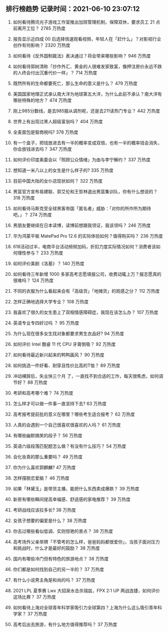 
## 排行榜趋势 记录时间：2021-06-10 23:07:12
  
  1. 如何看待腾讯光子游戏工作室推出加班管理机制，保障双休，要求员工 21 点前离开工位？ 2785 万热度
    
  2. 报告显示近四成 00 后选择倍速观看视频，年轻人在「赶什么」？对影视行业创作有何影响？ 2320 万热度
    
  3. 如何看待《反外国制裁法》表决通过？将会带来哪些影响？ 946 万热度
    
  4. 如何看待郭树清称「炒作外汇、黄金的人很难发家致富，像押注房价永远不跌的人终会付出沉重代价一样」？ 714 万热度
    
  5. 既然所有的生命都要死亡，那么生命的意义是什么？ 479 万热度
    
  6. 美国国家地理正式承认南大洋为地球第五大洋，为什么此前不承认？南大洋有哪些特殊的地方？ 474 万热度
    
  7. 刚上985分数线，是去985服从调剂呢，还是去211读热门专业？ 442 万热度
    
  8. 世界上有出现过黑人超级富翁吗？ 404 万热度
    
  9. 全麦面包是智商税吗? 378 万热度
    
  10. 有一个盒子，把钱放进去有一半的概率变成双倍，也有一半的概率钱会消失，你会放钱进去吗？ 347 万热度
    
  11. 如何评价印度奥委会以「照顾公众情绪」为由与李宁解约？ 337 万热度
    
  12. 想知道一米八以上的女生是什么样子的? 335 万热度
    
  13. 目前中国大陆的女仆店现状如何？ 322 万热度
    
  14. 男篮官方宣布易建联、郭艾伦和王哲林退出男篮集训队，你有什么想说的？ 318 万热度
    
  15. 如何看待马斯克受全球黑客帝国「匿名者」威胁：「对你的所作所为期待吧。」？ 274 万热度
    
  16. 男朋友要继续在日本读博，读博前想跟我领证，我该领吗？ 246 万热度
    
  17. 华为鸿蒙平板 MatePad Pro 12.6 的实际体验如何？值得购买吗？ 236 万热度
    
  18. 618活动过半，电商平台活动频频加码，折扣力度实际情况如何？消费者该如何理性参与？ 233 万热度
    
  19. 如何评价美剧《洛基》？ 140 万热度
    
  20. 如何看待三年新增 1000 多家高考志愿填报公司，收费动辄上万？报志愿真的很难吗？ 124 万热度
    
  21. 不同的衣服为什么看起来会有「高级货」「地摊货」的观感之分？ 112 万热度
    
  22. 怎样正确地选择大学专业？ 108 万热度
    
  23. 我喜欢了很久的女生患上了双相情感障碍症，我现在该怎么办？ 107 万热度
    
  24. 英语专业专四好过吗 ？ 95 万热度
    
  25. 为什么现在很多女生找对象都要求男生衣品好? 94 万热度
    
  26. 如何评价 Intel 酷睿 11 代 CPU 牙膏倒吸？ 92 万热度
    
  27. 如何看待最近新兴起来的鸭鸭画风？ 90 万热度
    
  28. 如何挑选一件好看、耐穿且性价比高的T恤？ 89 万热度
    
  29. 冲动裸辞后，失业快三个月 了，一直找不到合适的工作，每天很焦虑，如何调节好？ 88 万热度
    
  30. 考研和高考哪个难？ 74 万热度
    
  31. 怎么样才可以做一件事一直坚持下去? 63 万热度
    
  32. 高考报考提前批的意义在哪里？哪些考生适合报考？ 62 万热度
    
  33. 人真的会遇到一个自己很喜欢很喜欢的人吗？ 61 万热度
    
  34. 有哪些幽默搞笑的段子？ 56 万热度
    
  35. 英语六级段落匹配题怎么做？有没有什么技巧？ 54 万热度
    
  36. 会化妆真的那么重要吗？ 49 万热度
    
  37. 你为什么喜欢郭麒麟? 47 万热度
    
  38. 怎样摆脱恋爱脑？ 46 万热度
    
  39. 如果「林黛玉」是带货主播，能把什么东西卖成爆款？ 39 万热度
    
  40. 新房有哪些瞬间提高幸福感、舒适感的家电推荐？ 39 万热度
    
  41. 考研战线应该拉多长? 38 万热度
    
  42. 女孩子想要的偏爱是什么？ 38 万热度
    
  43. 你去过哪些看似低调、实则惊艳的景点？ 38 万热度
    
  44. 高考场外父亲举牌「不管考的怎么样，爸爸妈妈都很爱你」，当孩子面对压力和挑战时，什么才是最好的鼓励？ 38 万热度
    
  45. 国内有哪些冷门但有特色的旅游地点？ 38 万热度
    
  46. 你们都是如何找到自己的另一半的？ 37 万热度
    
  47. 有什么小说男主角是和尚的吗？ 37 万热度
    
  48. 2021 LPL 夏季赛 Lwx 大招泉水击杀瑞兹，FPX 2:1 UP 两战连捷，如何评价这场比赛？ 37 万热度
    
  49. 如何看待上海对全球青年科学家吸引力全球第四？上海为什么这么吸引青年科学家？ 37 万热度
    
  50. 高考后出去旅游，有什么地方值得推荐吗？ 37 万热度
    